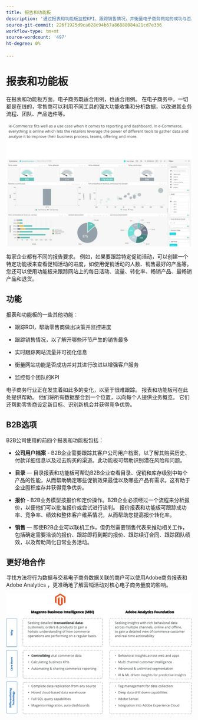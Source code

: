 ```yaml
---
title: 报告和功能板
description: '通过报表和功能板监控KPI、跟踪销售情况，并衡量电子商务网站的成功与否。 '
source-git-commit: 226f1925d9ca628c94b67a86888084a21cd7e336
workflow-type: tm+mt
source-wordcount: '497'
ht-degree: 0%

---
```



# 报表和功能板

在报表和功能板方面，电子商务既适合用例，也适合用例。 在电子商务中，一切都是在线的，零售商可以利用不同工具的强大功能收集和分析数据，以改进其业务流程、团队、产品选件等。

![报表功能板示例](../../assets/playbooks/dashboard-example.png)

每家企业都有不同的报告要求。 例如，如果要跟踪特定促销活动，可以创建一个特定功能板来查看促销活动的进度，如使用促销活动的人数、销售最好的产品等。 您还可以使用功能板来跟踪网站上的每日活动、流量、转化率、畅销产品、最畅销产品和退货。

## 功能

报表和功能板的一些其他功能：

- 跟踪ROI，帮助零售商做出决策并监控进度

- 跟踪销售情况，以了解开哪些环节产生的销售最多

- 实时跟踪网站流量并可视化信息

- 衡量网站功能是否成功并对其进行改进以增强客户服务

- 监控每个团队的KPI

电子商务行业正在发生着如此多的变化，以至于很难跟踪。 报表和功能板可在此处提供帮助。 他们将所有数据整合到一个位置，以向每个人提供业务概览。 它们还帮助零售商设定新目标、识别新机会并获得竞争优势。

## B2B选项

B2B公司使用的前四个报表和功能板包括：

- **公司用户档案** - B2B企业需要跟踪其客户公司用户档案，以了解其购买历史、付款详细信息以及过去购买的渠道。此功能板可帮助识别潜在风险和问题。

- **目录** — 目录报表和功能板可帮助B2B企业查看目录、促销和库存级别中每个产品的性能，从而帮助确定哪些促销效果最佳以及哪些产品有需求。这有助于企业囤积库存并获得竞争优势。

- **报价** - B2B业务模型按报价和定价操作。B2B企业必须经过一个流程来分析报价，以便他们可以批准报价或尝试进行谈判。 报价报表和功能板可跟踪成功率、竞争率、绩效和整体客户维系情况，从而帮助您提高报价转化率。

- **销售** — 即使B2B企业可以联机工作，但仍然需要销售代表来推动相关工作，包括确定需要洽谈的报价、跟踪即将到期的报价、跟踪续订合同、跟踪团队绩效，以及帮助简化日常业务活动。

## 更好地合作

寻找方法将行为数据与交易电子商务数据关联的商户可以使用Adobe商务报表和Adobe Analytics ，更准确地了解营销活动对核心电子商务量度的影响。

![报表图](../../assets/playbooks/reporting-diagram.png)
